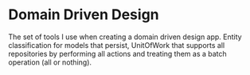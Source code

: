 # Domain Driven Design
The set of tools I use when creating a domain driven design app. Entity classification for models that persist, UnitOfWork that supports all repositories by performing all actions and treating them as a batch operation (all or nothing).